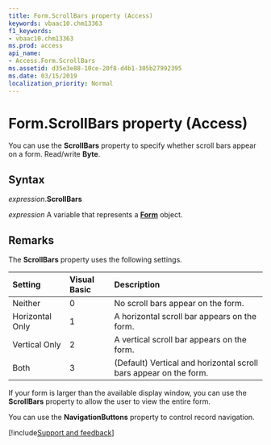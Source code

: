 ```yaml
---
title: Form.ScrollBars property (Access)
keywords: vbaac10.chm13363
f1_keywords:
- vbaac10.chm13363
ms.prod: access
api_name:
- Access.Form.ScrollBars
ms.assetid: d35e3e88-10ce-20f8-d4b1-305b27992395
ms.date: 03/15/2019
localization_priority: Normal
---
```



# Form.ScrollBars property (Access)

You can use the **ScrollBars** property to specify whether scroll bars appear on a form. Read/write **Byte**.


## Syntax

_expression_.**ScrollBars**

_expression_ A variable that represents a **[Form](Access.Form.md)** object.


## Remarks

The **ScrollBars** property uses the following settings.

|Setting|Visual Basic|Description|
|:-----|:-----|:-----|
|Neither |0| No scroll bars appear on the form.|
|Horizontal Only|1|A horizontal scroll bar appears on the form. |
|Vertical Only|2|A vertical scroll bar appears on the form.|
|Both|3|(Default) Vertical and horizontal scroll bars appear on the form. |

If your form is larger than the available display window, you can use the **ScrollBars** property to allow the user to view the entire form.

You can use the **NavigationButtons** property to control record navigation.



[!include[Support and feedback](~/includes/feedback-boilerplate.md)]
